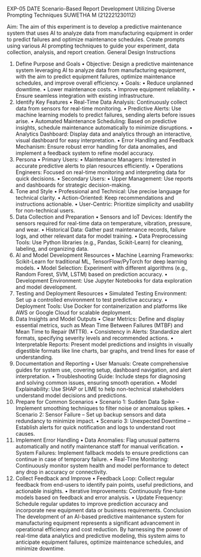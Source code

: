 EXP-05
DATE	Scenario-Based Report Development Utilizing Diverse 
Prompting Techniques
   SUWETHA M (212221230112)

Aim: The aim of this experiment is to develop a predictive maintenance system that uses AI to analyze data from manufacturing equipment in order to predict failures and optimize maintenance schedules. Create prompts using various AI prompting techniques to guide your experiment, data collection, analysis, and report creation.
General Design Instructions
1. Define Purpose and Goals
•	Objective: Design a predictive maintenance system leveraging AI to analyze data from manufacturing equipment, with the aim to predict equipment failures, optimize maintenance schedules, and improve overall efficiency.
•	Goals:
•	Reduce unplanned downtime.
•	Lower maintenance costs.
•	Improve equipment reliability.
•	Ensure seamless integration with existing infrastructure.
2. Identify Key Features
•	Real-Time Data Analysis: Continuously collect data from sensors for real-time monitoring.
•	Predictive Alerts: Use machine learning models to predict failures, sending alerts before issues arise.
•	Automated Maintenance Scheduling: Based on predictive insights, schedule maintenance automatically to minimize disruptions.
•	Analytics Dashboard: Display data and analytics through an interactive, visual dashboard for easy interpretation.
•	Error Handling and Feedback Mechanism: Ensure robust error handling for data anomalies, and implement a feedback system to refine model accuracy.
3. Persona
•	Primary Users:
•	Maintenance Managers: Interested in accurate predictive alerts to plan resources efficiently.
•	Operations Engineers: Focused on real-time monitoring and interpreting data for quick decisions.
•	Secondary Users:
•	Upper Management: Use reports and dashboards for strategic decision-making.
4. Tone and Style
•	Professional and Technical: Use precise language for technical clarity.
•	Action-Oriented: Keep recommendations and instructions actionable.
•	User-Centric: Prioritize simplicity and usability for non-technical users.
5. Data Collection and Preparation
•	Sensors and IoT Devices: Identify the sensors required for real-time data on temperature, vibration, pressure, and wear.
•	Historical Data: Gather past maintenance records, failure logs, and other relevant data for model training.
•	Data Preprocessing Tools: Use Python libraries (e.g., Pandas, Scikit-Learn) for cleaning, labeling, and organizing data.
6. AI and Model Development Resources
•	Machine Learning Frameworks: Scikit-Learn for traditional ML, TensorFlow/PyTorch for deep learning models.
•	Model Selection: Experiment with different algorithms (e.g., Random Forest, SVM, LSTM) based on prediction accuracy.
•	Development Environment: Use Jupyter Notebooks for data exploration and model development.
7. Testing and Deployment Resources
•	Simulated Testing Environment: Set up a controlled environment to test predictive accuracy.
•	Deployment Tools: Use Docker for containerization and platforms like AWS or Google Cloud for scalable deployment.
8. Data Insights and Model Outputs
•	Clear Metrics: Define and display essential metrics, such as Mean Time Between Failures (MTBF) and Mean Time to Repair (MTTR).
•	Consistency in Alerts: Standardize alert formats, specifying severity levels and recommended actions.
•	Interpretable Reports: Present model predictions and insights in visually digestible formats like line charts, bar graphs, and trend lines for ease of understanding.
10. Documentation and Reporting
•	User Manuals: Create comprehensive guides for system use, covering setup, dashboard navigation, and alert interpretation.
•	Troubleshooting Guide: Include steps for diagnosing and solving common issues, ensuring smooth operation.
•	Model Explainability: Use SHAP or LIME to help non-technical stakeholders understand model decisions and predictions.
11. Prepare for Common Scenarios
•	Scenario 1: Sudden Data Spike – Implement smoothing techniques to filter noise or anomalous spikes.
•	Scenario 2: Sensor Failure – Set up backup sensors and data redundancy to minimize impact.
•	Scenario 3: Unexpected Downtime – Establish alerts for quick notification and logs to understand root causes.
12. Implement Error Handling
•	Data Anomalies: Flag unusual patterns automatically and notify maintenance staff for manual verification.
•	System Failures: Implement fallback models to ensure predictions can continue in case of temporary failure.
•	Real-Time Monitoring: Continuously monitor system health and model performance to detect any drop in accuracy or connectivity.
3. Collect Feedback and Improve
•	Feedback Loop: Collect regular feedback from end-users to identify pain points, useful predictions, and actionable insights.
•	Iterative Improvements: Continuously fine-tune models based on feedback and error analysis.
•	Update Frequency: Schedule regular updates to improve prediction accuracy and incorporate new equipment data or business requirements.
Conclusion
The development of an AI-based predictive maintenance system for manufacturing equipment represents a significant advancement in operational efficiency and cost reduction. By harnessing the power of real-time data analytics and predictive modeling, this system aims to anticipate equipment failures, optimize maintenance schedules, and minimize downtime.

